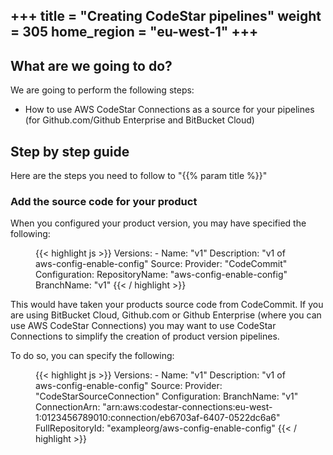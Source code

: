 +++
title = "Creating CodeStar pipelines"
weight = 305
home_region = "eu-west-1"
+++
---

## What are we going to do?

We are going to perform the following steps:

- How to use AWS CodeStar Connections as a source for your pipelines (for Github.com/Github Enterprise and BitBucket Cloud)

## Step by step guide

Here are the steps you need to follow to "{{% param title %}}"


### Add the source code for your product
When you configured your product version, you may have specified the following: 

 <figure>
  {{< highlight js >}}
    Versions:
      - Name: "v1"
        Description: "v1 of aws-config-enable-config"
        Source:
          Provider: "CodeCommit"
          Configuration:
            RepositoryName: "aws-config-enable-config"
            BranchName: "v1"
  {{< / highlight >}}
 </figure>

This would have taken your products source code from CodeCommit.  If you are using BitBucket Cloud, Github.com or Github
Enterprise (where you can use AWS CodeStar Connections) you may want to use CodeStar Connections to simplify the creation
of product version pipelines.

To do so, you can specify the following:

 <figure>
  {{< highlight js >}}
    Versions:
      - Name: "v1"
        Description: "v1 of aws-config-enable-config"
        Source:
          Provider: "CodeStarSourceConnection"
          Configuration:
            BranchName: "v1"
            ConnectionArn: "arn:aws:codestar-connections:eu-west-1:0123456789010:connection/eb6703af-6407-0522dc6a6"
            FullRepositoryId: "exampleorg/aws-config-enable-config"
  {{< / highlight >}}
 </figure>
